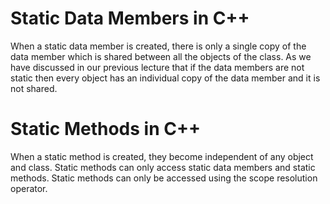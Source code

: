 
# Static Data Members in C++
When a static data member is created, there is only a single copy of the data member which is shared between all the objects of the class. As we have discussed in our previous lecture that if the data members are not static then every object has an individual copy of the data member and it is not shared.

# Static Methods in C++
When a static method is created, they become independent of any object and class. Static methods can only access static data members and static methods. Static methods can only be accessed using the scope resolution operator. 
